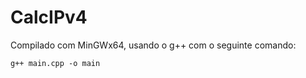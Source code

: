 # CalcIPv4

Compilado com MinGWx64, usando o g++ com o seguinte comando:
```
g++ main.cpp -o main
```
